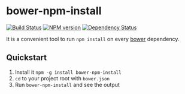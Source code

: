 # bower-npm-install
[![Build Status](https://secure.travis-ci.org/arikon/bower-npm-install.png?branch=master)](http://travis-ci.org/arikon/bower-npm-install)
[![NPM version](https://badge.fury.io/js/bower-npm-install.png)](http://badge.fury.io/js/bower-npm-install)
[![Dependency Status](https://david-dm.org/arikon/bower-npm-install.png)](https://david-dm.org/arikon/bower-npm-install)

It is a convenient tool to run `npm install` on every [bower](http://bower.io) dependency.

## Quickstart

1. Install it `npm -g install bower-npm-install`
2. `cd` to your project root with `bower.json`
3. Run `bower-npm-install` and see the output
